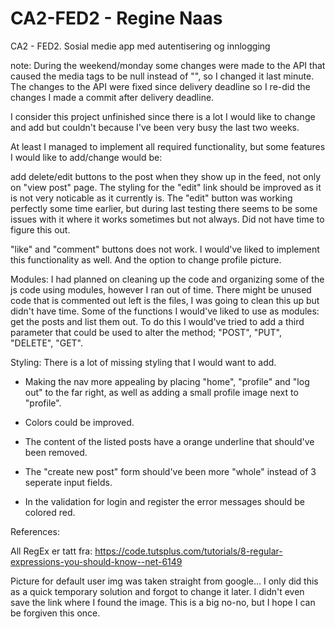 # CA2-FED2 - Regine Naas

CA2 - FED2. Sosial medie app med autentisering og innlogging

note:
During the weekend/monday some changes were made to the API that caused the media tags to be null instead of "", so I changed it last minute. The changes to the API were fixed since delivery deadline so I re-did the changes I made a commit after delivery deadline.

I consider this project unfinished since there is a lot I would like to change and add but couldn't because I've been very busy the last two weeks.

At least I managed to implement all required functionality, but some features I would like to add/change would be:

add delete/edit buttons to the post when they show up in the feed, not only on "view post" page.
The styling for the "edit" link should be improved as it is not very noticable as it currently is.
The "edit" button was working perfectly some time earlier, but during last testing there seems to be some issues with it where it works sometimes but not always. Did not have time to figure this out.

"like" and "comment" buttons does not work. I would've liked to implement this functionality as well. And the option to change profile picture.

Modules:
I had planned on cleaning up the code and organizing some of the js code using modules, however I ran out of time.
There might be unused code that is commented out left is the files, I was going to clean this up but didn't have time.
Some of the functions I would've liked to use as modules:
get the posts and list them out. To do this I would've tried to add a third parameter that could be used to alter the method; "POST", "PUT", "DELETE", "GET".

Styling:
There is a lot of missing styling that I would want to add.

- Making the nav more appealing by placing "home", "profile" and "log out" to the far right, as well as adding a small profile image next to "profile".

- Colors could be improved.

- The content of the listed posts have a orange underline that should've been removed.

- The "create new post" form should've been more "whole" instead of 3 seperate input fields.

- In the validation for login and register the error messages should be colored red.

References:

All RegEx er tatt fra:
https://code.tutsplus.com/tutorials/8-regular-expressions-you-should-know--net-6149

Picture for default user img was taken straight from google... I only did this as a quick temporary solution and forgot to change it later. I didn't even save the link where I found the image. This is a big no-no, but I hope I can be forgiven this once.
